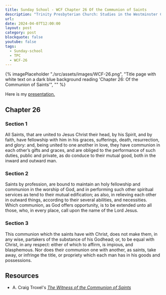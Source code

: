 ```yaml
---
title: Sunday School - WCF Chapter 26 Of the Communion of Saints
description: "Trinity Presbyterian Church: Studies in the Westminster Confession of Faith on the Communion of Saints"
url: 
date: 2024-04-07T12:00:00
layout: post
category: post
blockquote: false
youtube: false
tags:
  - Sunday-school
  - TPC
  - WCF-26
---
```


{% imagePlaceholder "./src/assets/images/WCF-26.png", "Title page with white text on a dark blue background reading 'Chapter 26: Of the Communion of Saints'", "" %}

Here is my [presentation.](https://www.dropbox.com/scl/fi/w3wxo7ifn0dipzec6v8es/2024-04-07-WCF-26.pdf?rlkey=34y866jkithcny4l8miw2rydd&dl=0)

## Chapter 26

### Section 1

All Saints, that are united to Jesus Christ their head, by his Spirit, and by faith, have fellowship with him in his graces, sufferings, death, resurrection, and glory: and, being united to one another in love, they have communion in each other’s gifts and graces, and are obliged to the performance of such duties, public and private, as do conduce to their mutual good, both in the inward and outward man.

### Section 2

Saints by profession, are bound to maintain an holy fellowship and communion in the worship of God, and in performing such other spiritual services as tend to their mutual edification; as also, in relieving each other in outward things, according to their several ­abilities, and necessities. Which communion, as God offers opportunity, is to be extended unto all those, who, in every place, call upon the name of the Lord Jesus.

### Section 3

This communion which the saints have with Christ, does not make them, in any wise, partakers of the substance of his Godhead; or, to be equal with Christ, in any respect: either of which to affirm, is impious, and blasphemous. Nor does their communion one with another, as saints, take away, or infringe the title, or propriety which each man has in his goods and possessions.

## Resources

- A. Craig Troxel's [_The Witness of the Communion of Saints_](https://tabletalkmagazine.com/article/2020/06/the-witness-of-the-communion-of-saints/)
